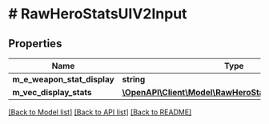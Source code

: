 # # RawHeroStatsUIV2Input

## Properties

Name | Type | Description | Notes
------------ | ------------- | ------------- | -------------
**m_e_weapon_stat_display** | **string** |  |
**m_vec_display_stats** | [**\OpenAPI\Client\Model\RawHeroStatsUIDisplayV2Input[]**](RawHeroStatsUIDisplayV2Input.md) |  |

[[Back to Model list]](../../README.md#models) [[Back to API list]](../../README.md#endpoints) [[Back to README]](../../README.md)
